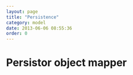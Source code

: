 ```yaml
---
layout: page
title: "Persistence"
category: model
date: 2013-06-06 08:55:36
order: 0
---
```


# Persistor object mapper